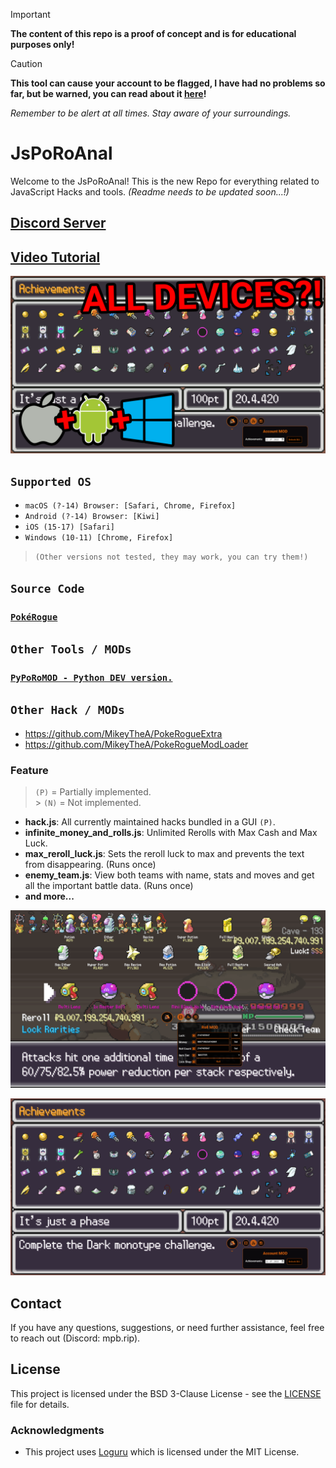 > [!IMPORTANT]  
> **The content of this repo is a proof of concept and is for educational purposes only!**

> [!CAUTION]
> **This tool can cause your account to be flagged, I have had no problems so far, but be warned, you can read about it [here](https://www.reddit.com/r/pokerogue/comments/1d8ldlw/a_cheating_and_account_deletionwipe_followup/)!**
>
> _Remember to be alert at all times. Stay aware of your surroundings._

# JsPoRoAnal

Welcome to the JsPoRoAnal! This is the new Repo for everything related to JavaScript Hacks and tools. _(Readme needs to be updated soon...!)_

## [Discord Server](https://discord.gg/rsNPUcbrPT)

## [Video Tutorial](https://youtu.be/PAlSXXpj1LQ)

[![Video Tutorial](./resources/thumbnail.png)](https://youtu.be/PAlSXXpj1LQ)

## `Supported OS`
- `macOS (?-14) Browser: [Safari, Chrome, Firefox]`
- `Android (?-14) Browser: [Kiwi]`
- `iOS (15-17) [Safari]`
- `Windows (10-11) [Chrome, Firefox]`
> `(Other versions not tested, they may work, you can try them!)`

## `Source Code`

### [`PokéRogue`](https://github.com/pagefaultgames/pokerogue/tree/main/src)

## `Other Tools / MODs`
### [`PyPoRoMOD - Python DEV version.`](https://github.com/PokeRogueMOD/PyPoRoMOD)

## `Other Hack / MODs`
- https://github.com/MikeyTheA/PokeRogueExtra
- https://github.com/MikeyTheA/PokeRogueModLoader

### Feature

> `(P)` = Partially implemented.<br> > `(N)` = Not implemented.

-   **hack.js**: All currently maintained hacks bundled in a GUI `(P)`.
-   **infinite_money_and_rolls.js**: Unlimited Rerolls with Max Cash and Max Luck.
-   **max_reroll_luck.js**: Sets the reroll luck to max and prevents the text from disappearing. (Runs once)
-   **enemy_team.js**: View both teams with name, stats and moves and get all the important battle data. (Runs once)
-   **and more...**

![NEW GUI ALL ACHIVEMENTS](./resources/roll_hack.png)

![NEW GUI ROLL HACK](./resources/all_achv_hack.png)

## Contact

If you have any questions, suggestions, or need further assistance, feel free to reach out (Discord: mpb.rip).

## License

This project is licensed under the BSD 3-Clause License - see the [LICENSE](LICENSE) file for details.

### Acknowledgments

-   This project uses [Loguru](https://github.com/Delgan/loguru) which is licensed under the MIT License.
